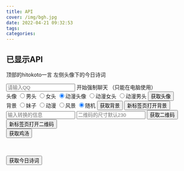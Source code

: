 ```yaml
---
title: API
cover: /img/bgh.jpg
date: 2022-04-21 09:32:53
tags:
categories:
---
```

<p id="hitokotoText"></p>
<p id="hitokotoFrom"></p>

## 已显示API

  顶部的hitokoto一言
  左侧头像下的今日诗词


<div class="myBody">
  <div class="mandatory">
    <input type="text" id="man-input" placeholder="请输入QQ">
    <a id="man-a" class="myButton" target="_blank">开始强制聊天</a> <span>（只能在电脑使用）</span>
  </div>
  <div class="axiosImg">
    <div class="sjtxImg">
      头像
      <label><input type="radio" name="sjtx" value="a1">男头</label>
      <label><input type="radio" name="sjtx" value="b2">女头</label>
      <label><input type="radio" name="sjtx" value="c1" checked>动漫头像</label>
      <label><input type="radio" name="sjtx" value="c2">动漫女头</label>
      <label><input type="radio" name="sjtx" value="c3">动漫男头</label>
      <button class="myButton" onclick="getSuiJiTouXiang()">获取头像</button>
    </div>
    <div class="sjbzImg mt20">
      背景
      <label><input type="radio" name="sjbz" value="meizi">妹子</label>
      <label><input type="radio" name="sjbz" value="dongman">动漫</label>
      <label><input type="radio" name="sjbz" value="fengjing">风景</label>
      <label><input type="radio" name="sjbz" value="suiji" checked>随机</label>
      <button class="myButton" onclick="getsjbz()">获取背景</button>
      <button class="myButton  ml20" onclick="getsjbz(2)">新标签页打开背景</button>
    </div>
  </div>
  <div class="qrcode mt20">
    <input type="text" id="qrcode" placeholder="输入转换的信息">
    <input type="number" id="qrcodeSize" placeholder="二维码的尺寸默认230">
    <button class="myButton" onclick="getqrcode()">获取二维码</button>
    <button class="myButton" onclick="getqrcode(2)">新标签页打开二维码</button>
  </div>
  <div class="APIshow mt20">
    <a id="imgLink" target="_blank" href=""><img id="imgShow" alt=""></a>
  </div>
  <div class="yan mt20">
    <button class="myButton" onclick="getyan()">获取鸡汤</button>
    <p id="yantext" style="height: 20px;display: block;"></p>
  </div>
  <div class="jrsc mt20">
    <button class="myButton" onclick="getjrsc()">获取今日诗词</button>
    <div class="myH1" id="jrsctime"></div>
    <div class="myH2" id="jrsccontent"></div>
    <div class="jrscAll">
      <p class="myH1 txtc" id="jrscTitle"></p> <br>
      <p class="myH2 txtc" id="jrscAuthor"></p>
      <ul id="jrscdata">
      </ul>
      <ul id="jrsctranslate">
      </ul>
    </div>
    <p id="jrsctext" style="height: 20px;display: block;"></p>
  </div>
</div>
<script src="https://unpkg.com/axios/dist/axios.min.js"></script>
<script>
  var manA = document.getElementById('man-a')
  var manInput = document.getElementById('man-input')
  var sjtx = document.getElementsByName('sjtx')
  var sjbz = document.getElementsByName('sjbz')
  var yantext = document.getElementById("yantext")
  var qrcode = document.getElementById("qrcode")
  var jrsctext = document.getElementById("jrsctext")
  var jrsctime = document.getElementById("jrsctime")
  var jrsccontent = document.getElementById("jrsccontent")
  var qrcodeSize = document.getElementById("qrcodeSize")
  var jrscTitle = document.getElementById("jrscTitle")
  var jrscAuthor = document.getElementById("jrscAuthor")
  var jrscdata = document.getElementById("jrscdata")
  var jrsctranslate = document.getElementById("jrsctranslate")
  var lx;
  let flag = true
  //强制聊天
  manInput.onblur = () => {
    manA.href = 'https://api.btstu.cn/qqtalk/api.php?qq=' + manInput.value
  }
  //获取随即头像
  const getSuiJiTouXiang = () => {
    imgShow.src = '../img/loading.gif'
    sjtx.forEach(item => {
      if (item.checked) {
        lx = item.value
        axios.get(`https://api.btstu.cn/sjtx/api.php?lx=${lx}&format=json`)
          .then(res => {
            imgLink.href = imgShow.src = '//images.weserv.nl/?url=' + res.data.imgurl
          });
      }
    })
  }
  //获取随机壁纸
  const getsjbz = (type) => {
    imgShow.src = '../img/loading.gif'
    sjbz.forEach(item => {
      if (item.checked) {
        lx = item.value
        axios.get(`https://api.btstu.cn/sjbz/api.php?lx=${lx}&format=json`)
          .then(res => {
            imgLink.href = imgShow.src = '//images.weserv.nl/?url=' + res.data.imgurl
            if (type === 2) {
              window.open(imgLink.href)
            };
          });
      }
    })
  }
  //回去毒鸡汤
  const getyan = () => {
    axios.get('https://api.btstu.cn/yan/api.php?charset=utf-8&encode=json')
      .then(res => {
        yantext.innerText = res.data.text
      })
  };
  //获取二维码
  const getqrcode = (type) => {
    imgShow.src = '../img/loading.gif'
    imgLink.href = imgShow.src = `https://api.btstu.cn/qrcode/api.php?text=${qrcode.value}&size=${qrcodeSize.value}`
    if (type === 2) {
      window.open(imgLink.href)
    };
  }
  //获取今日诗词
  const getjrsc = () => {
    let time = 3
    if (flag) {
      axios.get('https://v2.jinrishici.com/one.json')
        .then(res => {
          let data = res.data.data
          let origin = data.origin
          flag = false
          jrsccontent.innerText = data.content + '这句话出自那个古诗词'
          let qq = setInterval(() => {
            jrsctime.innerText = '倒计时：' + time
            time--
          }, 1000);
          setTimeout(() => {
            flag = true
            clearInterval(qq)
            jrsctime.innerText = ''
            jrsccontent.innerText = '这句话出自：' + origin.title
          }, 4000);
          setTimeout(() => {
            let jrscdataList='<li class="txtc">正文</li>', translate='<li class="txtc">译文</li>';
            jrsccontent.innerText = ''
            jrscTitle.innerHTML = origin.title
            jrscAuthor.innerHTML = origin.dynasty + '·' + origin.author
            origin.content.forEach(item => {
              jrscdataList = jrscdataList + '<li class="txtc">' + item + '</li>'
            })
            jrscdata.innerHTML = jrscdataList
            origin.translate.forEach(item => {
              translate = translate + '<li class="txtc">' + item + '</li>'
            });
            jrsctranslate.innerHTML = translate
          }, 6500);
        })
    };
  }
</script>
